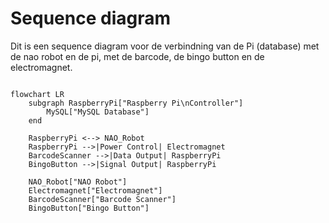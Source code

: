 
# Sequence diagram

 Dit is een sequence diagram voor de verbindning van de Pi (database) met de nao robot en de pi, met de barcode, de bingo button en de electromagnet.  

```mermaid

flowchart LR
    subgraph RaspberryPi["Raspberry Pi\nController"]
        MySQL["MySQL Database"]
    end

    RaspberryPi <--> NAO_Robot
    RaspberryPi -->|Power Control| Electromagnet
    BarcodeScanner -->|Data Output| RaspberryPi
    BingoButton -->|Signal Output| RaspberryPi

    NAO_Robot["NAO Robot"]
    Electromagnet["Electromagnet"]
    BarcodeScanner["Barcode Scanner"]
    BingoButton["Bingo Button"]

```